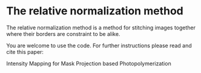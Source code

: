 # The relative normalization method 

The relative normalization method is a method for stitching images together where their borders are constraint to be alike.

You are welcome to use the code. For further instructions please read and cite this paper: 

Intensity Mapping for Mask Projection based Photopolymerization
